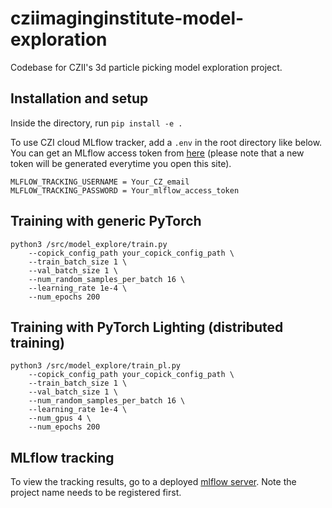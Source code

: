 # cziimaginginstitute-model-exploration
Codebase for CZII's 3d particle picking model exploration project.

## Installation and setup
Inside the directory, run `pip install -e .` 

To use CZI cloud MLflow tracker, add a `.env` in the root directory like below. You can get an MLflow access token from [here](https://mlflow.cw.use4-prod.si.czi.technology/api/2.0/mlflow/users/access-token) (please note that a new token will be generated everytime you open this site).
```
MLFLOW_TRACKING_USERNAME = Your_CZ_email
MLFLOW_TRACKING_PASSWORD = Your_mlflow_access_token
```

## Training with generic PyTorch  
```
python3 /src/model_explore/train.py 
    --copick_config_path your_copick_config_path \
    --train_batch_size 1 \
    --val_batch_size 1 \
    --num_random_samples_per_batch 16 \
    --learning_rate 1e-4 \
    --num_epochs 200
```

## Training with PyTorch Lighting (distributed training)
```
python3 /src/model_explore/train_pl.py 
    --copick_config_path your_copick_config_path \
    --train_batch_size 1 \
    --val_batch_size 1 \
    --num_random_samples_per_batch 16 \
    --learning_rate 1e-4 \
    --num_gpus 4 \
    --num_epochs 200 
```

## MLflow tracking 
To view the tracking results, go to a deployed [mlflow server](https://mlflow.cw.use4-prod.si.czi.technology/). Note the project name needs to be registered first.
